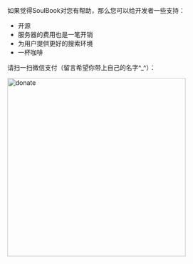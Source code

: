 如果觉得SoulBook对您有帮助，那么您可以给开发者一些支持：

- 开源
- 服务器的费用也是一笔开销
- 为用户提供更好的搜索环境
- 一杯咖啡

请扫一扫微信支付（留言希望你带上自己的名字^_^）：

<img src="https://ws1.sinaimg.cn/large/007i3XCUgy1fydjg9e5fsj30lq0lmgoj.jpg" width = "400" height = "400" alt="donate" align=center />

